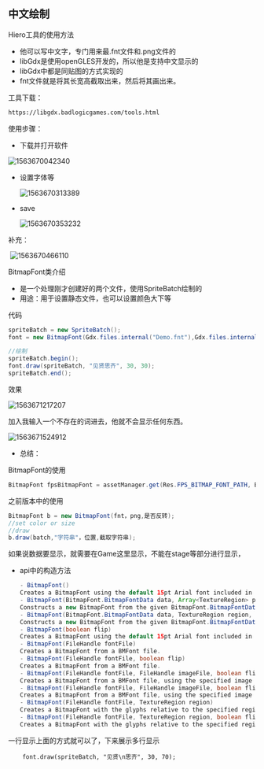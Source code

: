 ## 中文绘制

Hiero工具的使用方法

- 他可以写中文字，专门用来最.fnt文件和.png文件的
- libGdx是使用openGLES开发的，所以他是支持中文显示的
- libGdx中都是同贴图的方式实现的
- fnt文件就是将其长宽高截取出来，然后将其画出来。

工具下载：

```html
https://libgdx.badlogicgames.com/tools.html
```

使用步骤：

- 下载并打开软件

![1563670042340](E:/libGdx-/%E5%9B%BE%E7%89%87/1563670042340.png)

- 设置字体等

  ![1563670313389](E:/libGdx-/%E5%9B%BE%E7%89%87/1563670313389.png)

- save

  ![1563670353232](E:\libGdx-\图片\1563670353232.png)

补充：

​	![1563670466110](E:/libGdx-/%E5%9B%BE%E7%89%87/1563670466110.png)

BitmapFont类介绍

- 是一个处理刚才创建好的两个文件，使用SpriteBatch绘制的
- 用途：用于设置静态文件，也可以设置颜色大下等

代码

```java
spriteBatch = new SpriteBatch();
font = new BitmapFont(Gdx.files.internal("Demo.fnt"),Gdx.files.internal("Demo.png"),false);

//绘制
spriteBatch.begin();
font.draw(spriteBatch, "见贤思齐", 30, 30);
spriteBatch.end();
```

效果

![1563671217207](E:/libGdx-/%E5%9B%BE%E7%89%87/1563671217207.png)

加入我输入一个不存在的词进去，他就不会显示任何东西。

![1563671524912](E:\libGdx-\图片\1563671524912.png)



- 总结：

BitmapFont的使用

```java
BitmapFont fpsBitmapFont = assetManager.get(Res.FPS_BITMAP_FONT_PATH, BitmapFont.class);

```

之前版本中的使用

```java
BitmapFont b = new BitmapFont(fnt，png,是否反转);
//set color or size
//draw
b.draw(batch,"字符串"，位置,截取字符串);
```

如果说数据要显示，就需要在Game这里显示，不能在stage等部分进行显示，

- api中的构造方法

  ```java
  - BitmapFont()
  Creates a BitmapFont using the default 15pt Arial font included in the libgdx JAR file.
  - BitmapFont(BitmapFont.BitmapFontData data, Array<TextureRegion> pageRegions, boolean integer)
  Constructs a new BitmapFont from the given BitmapFont.BitmapFontData and array of TextureRegion.
  - BitmapFont(BitmapFont.BitmapFontData data, TextureRegion region, boolean integer)
  Constructs a new BitmapFont from the given BitmapFont.BitmapFontData and TextureRegion.
  - BitmapFont(boolean flip)
  Creates a BitmapFont using the default 15pt Arial font included in the libgdx JAR file.
  - BitmapFont(FileHandle fontFile)
  Creates a BitmapFont from a BMFont file.
  - BitmapFont(FileHandle fontFile, boolean flip)
  Creates a BitmapFont from a BMFont file.
  - BitmapFont(FileHandle fontFile, FileHandle imageFile, boolean flip)
  Creates a BitmapFont from a BMFont file, using the specified image for glyphs.
  - BitmapFont(FileHandle fontFile, FileHandle imageFile, boolean flip, boolean integer)
  Creates a BitmapFont from a BMFont file, using the specified image for glyphs.
  - BitmapFont(FileHandle fontFile, TextureRegion region)
  Creates a BitmapFont with the glyphs relative to the specified region.
  - BitmapFont(FileHandle fontFile, TextureRegion region, boolean flip)
  Creates a BitmapFont with the glyphs relative to the specified region.
  ```

一行显示上面的方式就可以了，下来展示多行显示

```
	font.draw(spriteBatch, "见贤\n思齐", 30, 70);
```



